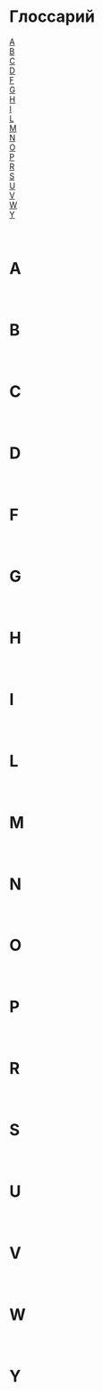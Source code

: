 # Глоссарий

[A](#T1)<br>
[B](#T2)<br>
[C](#T3)<br>
[D](#T4)<br>
[F](#T5)<br>
[G](#T6)<br>
[H](#T7)<br>
[I](#T8)<br>
[L](#T9)<br>
[M](#T10)<br>
[N](#T11)<br>
[O](#T12)<br>
[P](#T13)<br>
[R](#T14)<br>
[S](#T15)<br>
[U](#T16)<br>
[V](#T17)<br>
[W](#T18)<br>
[Y](#T19)<br>

<br><a name="T1"></a>
# A

<br><a name="T2"></a>
# B

<br><a name="T3"></a>
# C

<br><a name="T4"></a>
# D

<br><a name="T5"></a>
# F

<br><a name="T6"></a>
# G

<br><a name="T7"></a>
# H

<br><a name="T8"></a>
# I

<br><a name="T9"></a>
# L

<br><a name="T10"></a>
# M

<br><a name="T11"></a>
# N

<br><a name="T12"></a>
# O

<br><a name="T13"></a>
# P

<br><a name="T14"></a>
# R

<br><a name="T15"></a>
# S

<br><a name="T16"></a>
# U

<br><a name="T17"></a>
# V

<br><a name="T18"></a>
# W

<br><a name="T19"></a>
# Y
